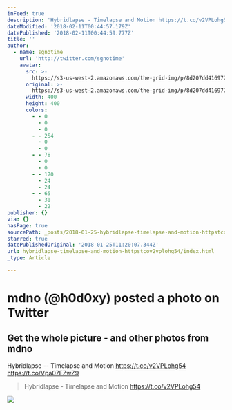```yaml
---
inFeed: true
description: 'Hybridlapse - Timelapse and Motion https://t.co/v2VPLohg54'
dateModified: '2018-02-11T00:44:57.179Z'
datePublished: '2018-02-11T00:44:59.777Z'
title: ''
author:
  - name: sgnotime
    url: 'http://twitter.com/sgnotime'
    avatar:
      src: >-
        https://s3-us-west-2.amazonaws.com/the-grid-img/p/8d207dd41697263e7d1e875e8f0f5fb5cd8f63d0.jpg
      original: >-
        https://s3-us-west-2.amazonaws.com/the-grid-img/p/8d207dd41697263e7d1e875e8f0f5fb5cd8f63d0.jpg
      width: 400
      height: 400
      colors:
        - - 0
          - 0
          - 0
        - - 254
          - 0
          - 0
        - - 78
          - 0
          - 0
        - - 170
          - 24
          - 24
        - - 65
          - 31
          - 22
publisher: {}
via: {}
hasPage: true
sourcePath: _posts/2018-01-25-hybridlapse-timelapse-and-motion-httpstcov2vplohg54.md
starred: true
datePublishedOriginal: '2018-01-25T11:20:07.344Z'
url: hybridlapse-timelapse-and-motion-httpstcov2vplohg54/index.html
_type: Article

---
```

# mdno (@h0d0xy) posted a photo on Twitter

## Get the whole picture - and other photos from mdno
Hybridlapse -- Timelapse and Motion https://t.co/v2VPLohg54 https://t.co/Vpa07FZwZ9

> Hybridlapse - Timelapse and Motion https://t.co/v2VPLohg54

<article style=""><img src="https://z-p3-external.xx.fbcdn.net/safe_image.php?d=AQAfm7B8ITEvRv_U&amp;w=720&amp;h=720&amp;url=https%3A%2F%2Fpbs.twimg.com%2Fmedia%2FC6kaLJJVoAAUoMr.jpg&amp;cfs=1&amp;_nc_hash=AQB5vshR90FZT955" /></article>